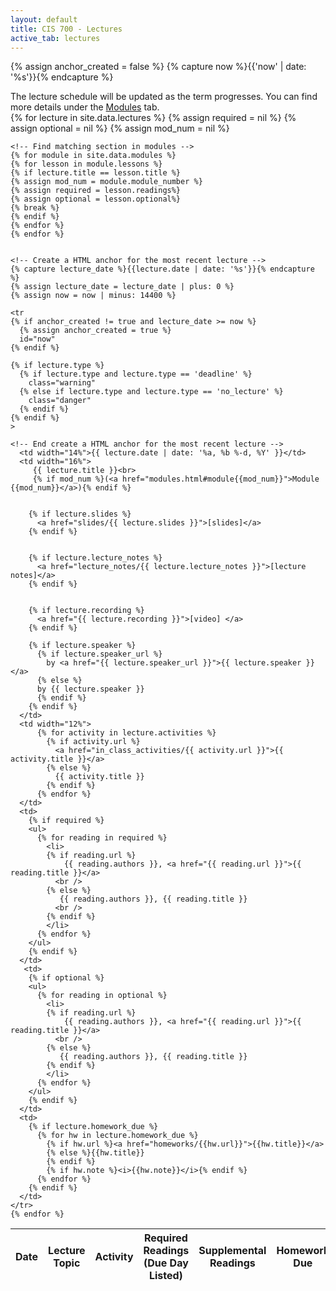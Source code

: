 ```yaml
---
layout: default
title: CIS 700 - Lectures
active_tab: lectures
---
```



<!-- Create a HTML anchor for the most recent lecture -->
{% assign anchor_created = false %}
{% capture now %}{{'now' | date: '%s'}}{% endcapture %}
<!-- End create a HTML anchor for the most recent lecture -->

<!--
<div class="alert alert-info">
You can <a href="https://upenn.hosted.panopto.com/Panopto/Pages/Sessions/List.aspx?folderID=8b5f2734-0738-4f52-90f5-ab3c01236b7c">watch recordings of the lecture videos online</a>.
</div>
-->

<div class="alert alert-info">
The lecture schedule will be updated as the term progresses. You can find more details under the <a href="/modules.html">Modules</a> tab.
</div>

<table class="table table-striped">
  <thead>
    <tr>
      <th>Date</th> 
      <th>Lecture Topic</th>
      <th>Activity</th>
      <th>Required Readings (Due Day Listed)</th>
      <th>Supplemental Readings</th>
      <th>Homework Due</th>
    </tr>
  </thead>
  <tbody>
    {% for lecture in site.data.lectures %}
    {% assign required = nil %}
    {% assign optional = nil %}
    {% assign mod_num = nil %}
    
    <!-- Find matching section in modules -->
    {% for module in site.data.modules %}
    {% for lesson in module.lessons %}
    {% if lecture.title == lesson.title %}
    {% assign mod_num = module.module_number %}
    {% assign required = lesson.readings%}
    {% assign optional = lesson.optional%}
    {% break %}
    {% endif %}
    {% endfor %}
    {% endfor %}
    

    <!-- Create a HTML anchor for the most recent lecture -->
    {% capture lecture_date %}{{lecture.date | date: '%s'}}{% endcapture %}
    {% assign lecture_date = lecture_date | plus: 0 %}
    {% assign now = now | minus: 14400 %}

    <tr
    {% if anchor_created != true and lecture_date >= now %}
      {% assign anchor_created = true %}
      id="now" 
    {% endif %}
    
    {% if lecture.type %}
      {% if lecture.type and lecture.type == 'deadline' %}
        class="warning"
      {% else if lecture.type and lecture.type == 'no_lecture' %}
        class="danger"
      {% endif %}
    {% endif %}
    >

    <!-- End create a HTML anchor for the most recent lecture -->
      <td width="14%">{{ lecture.date | date: '%a, %b %-d, %Y' }}</td>
      <td width="16%">
         {{ lecture.title }}<br>
         {% if mod_num %}(<a href="modules.html#module{{mod_num}}">Module {{mod_num}}</a>){% endif %}


        {% if lecture.slides %}
          <a href="slides/{{ lecture.slides }}">[slides]</a>
        {% endif %}


        {% if lecture.lecture_notes %}
          <a href="lecture_notes/{{ lecture.lecture_notes }}">[lecture notes]</a>
        {% endif %}


        {% if lecture.recording %}
          <a href="{{ lecture.recording }}">[video] </a>
        {% endif %}

	    {% if lecture.speaker %}
          {% if lecture.speaker_url %}
            by <a href="{{ lecture.speaker_url }}">{{ lecture.speaker }}</a> 
          {% else %} 
          by {{ lecture.speaker }}
          {% endif %}
	    {% endif %}
      </td>
      <td width="12%">
          {% for activity in lecture.activities %}
            {% if activity.url %}
              <a href="in_class_activities/{{ activity.url }}">{{ activity.title }}</a> 
            {% else %}
              {{ activity.title }}
            {% endif %}
          {% endfor %}
      </td>
      <td>
        {% if required %} 
        <ul>
          {% for reading in required %}
            <li>
            {% if reading.url %}
                {{ reading.authors }}, <a href="{{ reading.url }}">{{ reading.title }}</a> 
              <br />
            {% else %}
               {{ reading.authors }}, {{ reading.title }} 
              <br />
            {% endif %}
            </li>
          {% endfor %}
        </ul>
        {% endif %}
      </td>
       <td>
        {% if optional %} 
        <ul>
          {% for reading in optional %}
            <li>
            {% if reading.url %}
                {{ reading.authors }}, <a href="{{ reading.url }}">{{ reading.title }}</a> 
              <br />
            {% else %}
               {{ reading.authors }}, {{ reading.title }} 
            {% endif %}
            </li>
          {% endfor %}
        </ul>
        {% endif %}
      </td>
      <td>
        {% if lecture.homework_due %} 
          {% for hw in lecture.homework_due %}
            {% if hw.url %}<a href="homeworks/{{hw.url}}">{{hw.title}}</a>
            {% else %}{{hw.title}} 
            {% endif %}
            {% if hw.note %}<i>{{hw.note}}</i>{% endif %}
          {% endfor %}
        {% endif %}
      </td>
    </tr>
    {% endfor %}
    
  </tbody>
</table>

